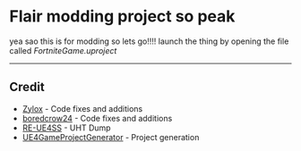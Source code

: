# Flair modding project so peak

yea sao this is for modding so lets go!!!!
launch the thing by opening the file called *FortniteGame.uproject*

---
## Credit

- [Zylox](https://twitter.com/zyloxmods) - Code fixes and additions
- [boredcrow24](https://twitter.com/boredcrow24) - Code fixes and additions
- [RE-UE4SS](https://github.com/UE4SS-RE/RE-UE4SS) - UHT Dump
- [UE4GameProjectGenerator](https://github.com/Buckminsterfullerene02/UE4GameProjectGenerator) - Project generation
